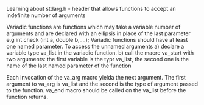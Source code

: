 Learning about stdarg.h - header that allows functions to accept an indefinite number of arguments

Variadic functions are functions which may take a variable number of arguments and are declared with an ellipsis in place of the last parameter e.g
 int check (int a, double b,....);
 Variadic functions should have at least one named parameter.
 To access the unnamed arguments 
     a) declare a variable type va_list in the variadic function.
     b) call the macre va_start with two arguments: the first variable is the typr va_list, the second one is the name of the last named parameter of the function

Each invocation of the va_arg macro yielda the next argument.
The first argument to va_arg is va_list and the second is the type of argument passed to the function.
va_end macro should be called on the va_list before the function returns.